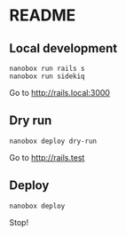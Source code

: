 # README

## Local development

```
nanobox run rails s
nanobox run sidekiq
```

Go to http://rails.local:3000

## Dry run

```
nanobox deploy dry-run
```

Go to http://rails.test

## Deploy

```
nanobox deploy
```

Stop!